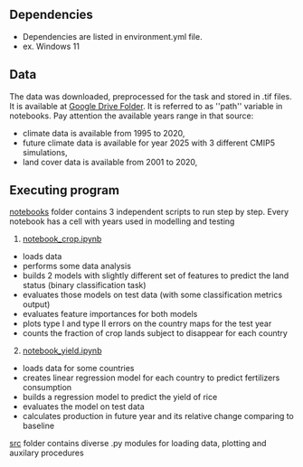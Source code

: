 ## Dependencies

* Dependencies are listed in environment.yml file.
* ex. Windows 11

## Data

The data was downloaded, preprocessed for the task and stored in .tif files. 
It is available at [Google Drive Folder](https://drive.google.com/drive/folders/1reYmmjR6ckznwakdeLyAC6DVKp3Adp2y?usp=sharing). It is referred to as ''path'' variable in notebooks.
Pay attention the available years range in that source:
* climate data is available from 1995 to 2020,
* future climate data is available for year 2025 with 3 different CMIP5 simulations,
* land cover data is available from 2001 to 2020,

## Executing program

[notebooks](https://github.com/DariTan/ArableLand/blob/master/notebooks) folder contains 3 independent scripts to run step by step.
Every notebook has a cell with years used in modelling and testing
1. [notebook_crop.ipynb](https://github.com/DariaTan/ArableLand/blob/master/notebooks/notebook_crop.ipynb)
* loads data
* performs some data analysis
* builds 2 models with slightly different set of features to predict the land status (binary classification task)
* evaluates those models on test data (with some classification metrics output)
* evaluates feature importances for both models
* plots type I and type II errors on the country maps for the test year
* counts the fraction of crop lands subject to disappear for each country
2. [notebook_yield.ipynb](https://github.com/DariTan/ArableLand/blob/master/notebooks/notebook_yield.ipynb) 
* loads data for some countries
* creates linear regression model for each country to predict fertilizers consumption
* builds a regression model to predict the yield of rice
* evaluates the model on test data
* calculates production in future year and its relative change comparing to baseline


[src](https://github.com/DariTan/ArableLand/blob/master/src) folder contains diverse .py modules for loading data, plotting and auxilary procedures
